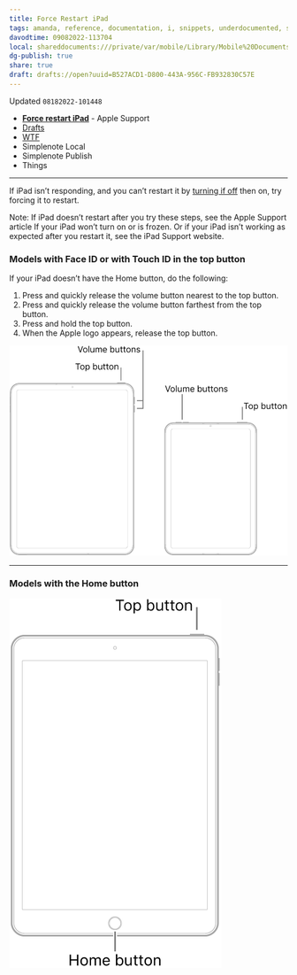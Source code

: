 ```yaml
---
title: Force Restart iPad
tags: amanda, reference, documentation, i, snippets, underdocumented, simplenote
davodtime: 09082022-113704
local: shareddocuments:///private/var/mobile/Library/Mobile%20Documents/iCloud~md~obsidian/Documents/OBSHIDDIAN/drafts/B527ACD1-D800-443A-956C-FB932830C57E.md
dg-publish: true
share: true
draft: drafts://open?uuid=B527ACD1-D800-443A-956C-FB932830C57E
---
```

Updated `08182022-101448`

- [**Force restart iPad**](https://support.apple.com/guide/ipad/force-restart-ipad-ipad9955c007/ipados) - Apple Support
- [Drafts](drafts://open?uuid=CAABBB06-186C-437D-BC30-65844BDBEC2B)
- [WTF](https://davidblue.wtf/drafts/CAABBB06-186C-437D-BC30-65844BDBEC2B.html)
- Simplenote Local
- Simplenote Publish
- Things

---

If iPad isn’t responding, and you can’t restart it by [turning if off](https://support.apple.com/guide/ipad/turn-ipad-on-or-off-ipad63d30b5a/15.0/ipados/15.0) then on, try forcing it to restart.

Note: If iPad doesn’t restart after you try these steps, see the Apple Support article If your iPad won’t turn on or is frozen. Or if your iPad isn’t working as expected after you restart it, see the iPad Support website.

### Models with Face ID or with Touch ID in the top button

If your iPad doesn’t have the Home button, do the following:

1. Press and quickly release the volume button nearest to the top button.
2. Press and quickly release the volume button farthest from the top button.
3. Press and hold the top button.
4. When the Apple logo appears, release the top button.

[![iPad Without Home Button](https://github.com/extratone/underdocumented/raw/main/images/iPadWithoutHomeButton.png)](https://github.com/extratone/underdocumented/issues/5)

---

### Models with the Home button

[![iPad With Home Button](https://github.com/extratone/underdocumented/raw/main/images/iPadWithHomeButton.png)](https://github.com/extratone/underdocumented/issues/5)